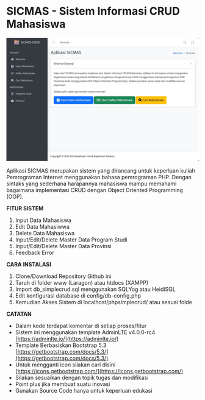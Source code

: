 # SICMAS - Sistem Informasi CRUD Mahasiswa

![](assets/img/screenshot.png)

Aplikasi SICMAS merupakan sistem yang dirancang untuk keperluan kuliah Pemrograman Internet menggunakan bahasa pemrograman PHP. Dengan sintaks yang sederhana harapannya mahasiswa mampu memahami bagaimana implementasi CRUD dengan Object Oriented Programming (OOP).

**FITUR SISTEM**

1. Input Data Mahasiswa
2. Edit Data Mahasiwwa
3. Delete Data Mahasiswa
4. Input/Edit/Delete Master Data Program Studi
5. Input/Edit/Delete Master Data Provinsi
6. Feedback Error

**CARA INSTALASI**

1. Clone/Download Repository Github ini
2. Taruh di folder www (Laragon) atau htdocs (XAMPP)
3. Import db_simplecrud.sql menggunakan SQLYog atau HeidiSQL
4. Edit konfigurasi database di config/db-config.php
5. Kemudian Akses Sistem di localhost/phpsimplecrud/ atau sesuai folde

**CATATAN**

* Dalam kode terdapat komentar di setiap proses/fitur
* Sistem ini menggunakan template AdminLTE v4.0.0-rc4 [https://adminlte.io/](https://adminlte.io/)
* Template Berbasiskan Bootstrap 5.3 [https://getbootstrap.com/docs/5.3/](https://getbootstrap.com/docs/5.3/)
* Untuk mengganti icon silakan cari disini [https://icons.getbootstrap.com/](https://icons.getbootstrap.com/)
* Silakan sesuaikan dengan topik tugas dan modifikasi
* Point plus jika membuat suatu inovasi
* Gunakan Source Code hanya untuk keperluan edukasi

